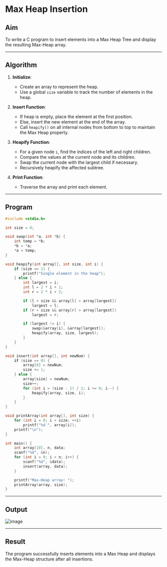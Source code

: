 # Max Heap Insertion

## Aim
To write a C program to insert elements into a Max Heap Tree and display the resulting Max-Heap array.

---

## Algorithm

1. **Initialize**:
   - Create an array to represent the heap.
   - Use a global `size` variable to track the number of elements in the heap.

2. **Insert Function**:
   - If heap is empty, place the element at the first position.
   - Else, insert the new element at the end of the array.
   - Call `heapify()` on all internal nodes from bottom to top to maintain the Max Heap property.

3. **Heapify Function**:
   - For a given node `i`, find the indices of the left and right children.
   - Compare the values at the current node and its children.
   - Swap the current node with the largest child if necessary.
   - Recursively heapify the affected subtree.

4. **Print Function**:
   - Traverse the array and print each element.

---

## Program

```c
#include <stdio.h>

int size = 0;

void swap(int *a, int *b) {
    int temp = *b;
    *b = *a;
    *a = temp;
}

void heapify(int array[], int size, int i) {
    if (size == 1) {
        printf("Single element in the heap");
    } else {
        int largest = i;
        int l = 2 * i + 1;
        int r = 2 * i + 2;

        if (l < size && array[l] > array[largest])
            largest = l;
        if (r < size && array[r] > array[largest])
            largest = r;

        if (largest != i) {
            swap(&array[i], &array[largest]);
            heapify(array, size, largest);
        }
    }
}

void insert(int array[], int newNum) {
    if (size == 0) {
        array[0] = newNum;
        size += 1;
    } else {
        array[size] = newNum;
        size++;
        for (int i = (size - 1) / 2; i >= 0; i--) {
            heapify(array, size, i);
        }
    }
}

void printArray(int array[], int size) {
    for (int i = 0; i < size; ++i)
        printf("%d ", array[i]);
    printf("\n");
}

int main() {
    int array[10], n, data;
    scanf("%d", &n);
    for (int i = 0; i < n; i++) {
        scanf("%d", &data);
        insert(array, data);
    }

    printf("Max-Heap array: ");
    printArray(array, size);
}
```
---
## Output

![image](https://github.com/user-attachments/assets/4ebcd8c1-4e58-4c21-a50b-ef9eacf3b155)

---
## Result
The program successfully inserts elements into a Max Heap and displays the Max-Heap structure after all insertions.
